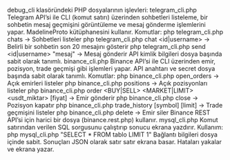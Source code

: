 debug_cli klasöründeki PHP dosyalarının işlevleri:
telegram_cli.php
Telegram API’si ile CLI (komut satırı) üzerinden sohbetleri listeleme, bir sohbetin mesaj geçmişini görüntüleme ve mesaj gönderme işlemlerini yapar.
MadelineProto kütüphanesini kullanır.
Komutlar:
php telegram_cli.php chats → Sohbetleri listeler
php telegram_cli.php chat <id|username> → Belirli bir sohbetin son 20 mesajını gösterir
php telegram_cli.php send <id|username> "mesaj" → Mesaj gönderir
API kimlik bilgileri dosya başında sabit olarak tanımlı.
binance_cli.php
Binance API’si ile CLI üzerinden emir, pozisyon, trade geçmişi gibi işlemleri yapar.
API anahtarı ve secret dosya başında sabit olarak tanımlı.
Komutlar:
php binance_cli.php open_orders → Açık emirleri listeler
php binance_cli.php positions → Açık pozisyonları listeler
php binance_cli.php order <symbol> <BUY|SELL> <MARKET|LIMIT> <usdt_miktar> [fiyat] → Emir gönderir
php binance_cli.php close <symbol> → Pozisyon kapatır
php binance_cli.php trade_history [symbol] [limit] → Trade geçmişini listeler
php binance_cli.php delete <symbol> <orderId> → Emir siler
Binance REST API’si için harici bir dosya (binance.rest.php) kullanır.
mysql_cli.php
Komut satırından verilen SQL sorgusunu çalıştırıp sonucu ekrana yazdırır.
Kullanım: php mysql_cli.php "SELECT * FROM tablo LIMIT 1"
Bağlantı bilgileri dosya içinde sabit.
Sonuçları JSON olarak satır satır ekrana basar.
Hataları yakalar ve ekrana yazar.

